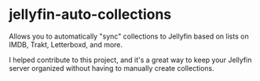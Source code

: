 # jellyfin-auto-collections

Allows you to automatically "sync" collections to Jellyfin based on lists on IMDB, Trakt, Letterboxd, and more.

I helped contribute to this project, and it's a great way to keep your Jellyfin server organized without having to manually create collections.
